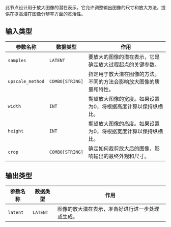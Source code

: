此节点设计用于放大图像的潜在表示。它允许调整输出图像的尺寸和放大方法，提供在提高潜在图像分辨率方面的灵活性。

## 输入类型
| 参数名称 | 数据类型 | 作用 |
| --- | --- | --- |
| `samples` | `LATENT` | 要放大的图像的潜在表示，它是确定放大过程起点的关键参数。 |
| `upscale_method` | `COMBO[STRING]` | 指定用于放大潜在图像的方法。不同的方法会影响放大图像的质量和特性。 |
| `width` | `INT` | 期望放大图像的宽度。如果设置为0，将根据高度计算以保持纵横比。 |
| `height` | `INT` | 期望放大图像的高度。如果设置为0，将根据宽度计算以保持纵横比。 |
| `crop` | `COMBO[STRING]` | 确定如何裁剪放大后的图像，影响输出的最终外观和尺寸。 |

## 输出类型
| 参数名称 | 数据类型 | 作用 |
| --- | --- | --- |
| `latent` | `LATENT` | 图像的放大潜在表示，准备好进行进一步处理或生成。 |